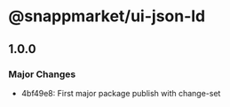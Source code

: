 # @snappmarket/ui-json-ld

## 1.0.0
### Major Changes

- 4bf49e8: First major package publish with change-set
